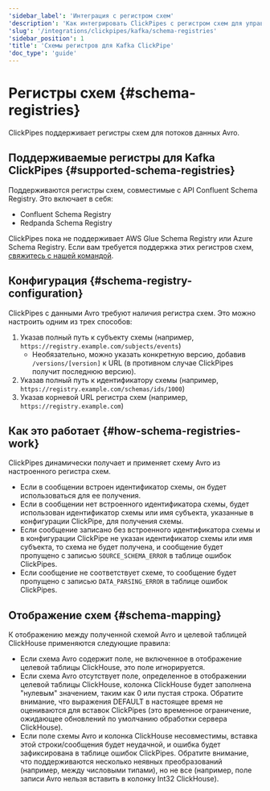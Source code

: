 ```yaml
---
'sidebar_label': 'Интеграция с регистром схем'
'description': 'Как интегрировать ClickPipes с регистром схем для управления схемами'
'slug': '/integrations/clickpipes/kafka/schema-registries'
'sidebar_position': 1
'title': 'Схемы регистров для Kafka ClickPipe'
'doc_type': 'guide'
---
```



# Регистры схем {#schema-registries}

ClickPipes поддерживает регистры схем для потоков данных Avro.

## Поддерживаемые регистры для Kafka ClickPipes {#supported-schema-registries}

Поддерживаются регистры схем, совместимые с API Confluent Schema Registry. Это включает в себя:

- Confluent Schema Registry
- Redpanda Schema Registry

ClickPipes пока не поддерживает AWS Glue Schema Registry или Azure Schema Registry. Если вам требуется поддержка этих регистров схем, [свяжитесь с нашей командой](https://clickhouse.com/company/contact?loc=clickpipes).

## Конфигурация {#schema-registry-configuration}

ClickPipes с данными Avro требуют наличия регистра схем. Это можно настроить одним из трех способов:

1. Указав полный путь к субъекту схемы (например, `https://registry.example.com/subjects/events`)
    - Необязательно, можно указать конкретную версию, добавив `/versions/[version]` к URL (в противном случае ClickPipes получит последнюю версию).
2. Указав полный путь к идентификатору схемы (например, `https://registry.example.com/schemas/ids/1000`)
3. Указав корневой URL регистра схем (например, `https://registry.example.com`)

## Как это работает {#how-schema-registries-work}

ClickPipes динамически получает и применяет схему Avro из настроенного регистра схем.
- Если в сообщении встроен идентификатор схемы, он будет использоваться для ее получения.
- Если в сообщении нет встроенного идентификатора схемы, будет использован идентификатор схемы или имя субъекта, указанные в конфигурации ClickPipe, для получения схемы.
- Если сообщение записано без встроенного идентификатора схемы и в конфигурации ClickPipe не указан идентификатор схемы или имя субъекта, то схема не будет получена, и сообщение будет пропущено с записью `SOURCE_SCHEMA_ERROR` в таблице ошибок ClickPipes.
- Если сообщение не соответствует схеме, то сообщение будет пропущено с записью `DATA_PARSING_ERROR` в таблице ошибок ClickPipes.

## Отображение схем {#schema-mapping}

К отображению между полученной схемой Avro и целевой таблицей ClickHouse применяются следующие правила:

- Если схема Avro содержит поле, не включенное в отображение целевой таблицы ClickHouse, это поле игнорируется.
- Если схема Avro отсутствует поле, определенное в отображении целевой таблицы ClickHouse, колонка ClickHouse будет заполнена "нулевым" значением, таким как 0 или пустая строка. Обратите внимание, что выражения DEFAULT в настоящее время не оцениваются для вставок ClickPipes (это временное ограничение, ожидающее обновлений по умолчанию обработки сервера ClickHouse).
- Если поле схемы Avro и колонка ClickHouse несовместимы, вставка этой строки/сообщения будет неудачной, и ошибка будет зафиксирована в таблице ошибок ClickPipes. Обратите внимание, что поддерживаются несколько неявных преобразований (например, между числовыми типами), но не все (например, поле записи Avro нельзя вставить в колонку Int32 ClickHouse).
